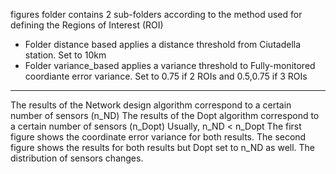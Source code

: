 figures folder contains 2 sub-folders according to the method used for defining the Regions of Interest (ROI)
- Folder distance based applies a distance threshold from Ciutadella station. Set to 10km
- Folder variance_based applies a variance threshold to Fully-monitored coordiante error variance. Set to 0.75 if 2 ROIs and 0.5,0.75 if 3 ROIs

---------------------------------------------------------
The results of the Network design algorithm correspond to a certain number of sensors (n_ND)
The results of the Dopt algorithm correspond to a certain number of sensors (n_Dopt)
Usually, n_ND < n_Dopt
The first figure shows the coordinate error variance for both results.
The second figure shows the results for both results but Dopt set to n_ND as well. The distribution of sensors changes.
